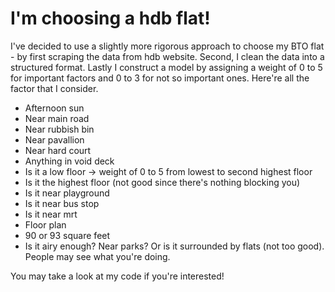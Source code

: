 # I'm choosing a hdb flat!
I've decided to use a slightly more rigorous approach to choose my BTO flat - by first scraping the data from hdb website. Second, I clean the data into a structured format. Lastly I construct a model by assigning a weight of 0 to 5 for important factors and 0 to 3 for not so important ones. Here're all the factor that I consider.

- Afternoon sun
- Near main road
- Near rubbish bin
- Near pavallion
- Near hard court
- Anything in void deck
- Is it a low floor -> weight of 0 to 5 from lowest to second highest floor
- Is it the highest floor (not good since there's nothing blocking you)
- Is it near playground
- Is it near bus stop
- Is it near mrt
- Floor plan
- 90 or 93 square feet
- Is it airy enough? Near parks? Or is it surrounded by flats (not too good). People may see what you're doing.

You may take a look at my code if you're interested! 
